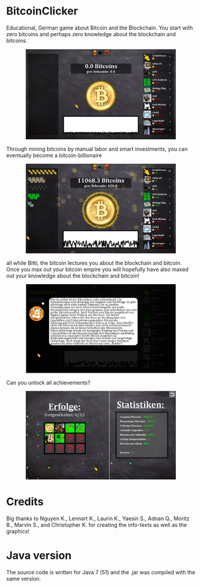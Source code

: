 # BitcoinClicker
Educational, German game about Bitcoin and the Blockchain. You start with zero bitcoins and perhaps zero knowledge about the blockchain and bitcoins.

<p align="center">
  <img src="resources/images/r1.png" alt="Alt text" width="400">
</p>

Through mining bitcoins by manual labor and smart investments, you can eventually become a bitcoin-billionaire

<p align="center">
  <img src="resources/images/r2.png" alt="Alt text" width="400">
</p>

all while Bitti, the bitcoin lectures you about the blockchain and bitcoin. Once you max out your bitcoin empire you will hopefully have also maxed out your knowledge about the blockchain and bitcoin!

<p align="center">
  <img src="resources/images/r3.png" alt="Alt text" width="400">
</p>

Can you unlock all achievements?

<p align="center">
  <img src="resources/images/r4.png" alt="Alt text" width="400">
</p>

# Credits
Big thanks to Nguyen K., Lennart K., Laurin K., Yaesin S., Adnan Q., Moritz B., Marvin S., and Christopher K. for creating the info-texts as well as the graphics!

# Java version
The source code is written for Java 7 (51) and the .jar was compiled with the same version.
